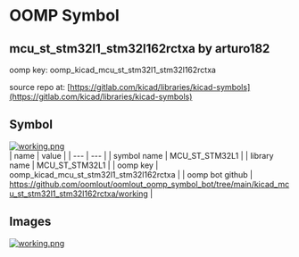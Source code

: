 # OOMP Symbol  
## mcu_st_stm32l1_stm32l162rctxa  by arturo182  
  
oomp key: oomp_kicad_mcu_st_stm32l1_stm32l162rctxa  
  
source repo at: [https://gitlab.com/kicad/libraries/kicad-symbols](https://gitlab.com/kicad/libraries/kicad-symbols)  
## Symbol  
  
[![working.png](working_600.png)](working.png)  
| name | value | 
| --- | --- | 
| symbol name | MCU_ST_STM32L1 | 
| library name | MCU_ST_STM32L1 | 
| oomp key | oomp_kicad_mcu_st_stm32l1_stm32l162rctxa | 
| oomp bot github | https://github.com/oomlout/oomlout_oomp_symbol_bot/tree/main/kicad_mcu_st_stm32l1_stm32l162rctxa/working | 
## Images  
  
[![working.png](working_140.png)](working.png)  
